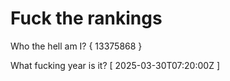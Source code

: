 # Fuck the rankings

Who the hell am I?
{ 13375868 }

What fucking year is it?
[ 2025-03-30T07:20:00Z ]
